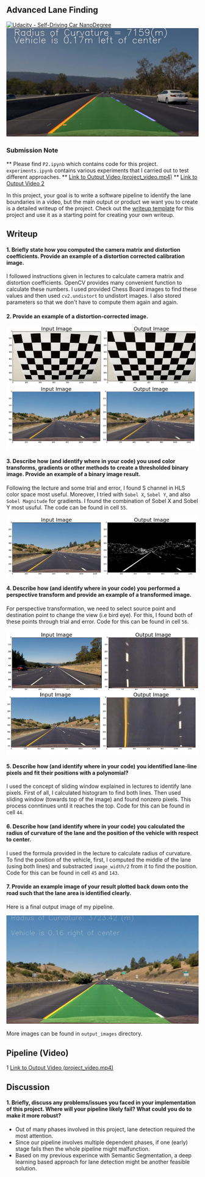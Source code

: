 ## Advanced Lane Finding
[![Udacity - Self-Driving Car NanoDegree](https://s3.amazonaws.com/udacity-sdc/github/shield-carnd.svg)](http://www.udacity.com/drive)
![Lanes Image](./examples/example_output.jpg)

### Submission Note
** Please find `P2.ipynb` which contains code for this project. `experiments.ipynb` contains various experiments that I carried out to test different approaches.
** [Link to Output Video (project_video.mp4)](https://drive.google.com/file/d/1MiFRwjmVgJxiquISm-z501C7eNgOyrQc/view?usp=sharing)
** [Link to Output Video 2](https://drive.google.com/file/d/1JO36GXPaqSEQ_1VrrvTFmw67ISBbrJNO/view?usp=sharing)

In this project, your goal is to write a software pipeline to identify the lane boundaries in a video, but the main output or product we want you to create is a detailed writeup of the project.  Check out the [writeup template](https://github.com/udacity/CarND-Advanced-Lane-Lines/blob/master/writeup_template.md) for this project and use it as a starting point for creating your own writeup.  

## Writeup

#### 1. Briefly state how you computed the camera matrix and distortion coefficients. Provide an example of a distortion corrected calibration image.

I followed instructions given in lectures to calculate camera matrix and distortion coefficients. OpenCV provides many convenient function to calculate these numbers. I used provided Chess Board images to find these values and then used `cv2.undistort` to undistort images. I also stored parameters so that we don't have to compute them again and again.

#### 2. Provide an example of a distortion-corrected image.

![Undistorted Image](./examples/Screenshot2.png)
![Undistorted Image](./examples/Screenshot3.png)

#### 3. Describe how (and identify where in your code) you used color transforms, gradients or other methods to create a thresholded binary image. Provide an example of a binary image result.

Following the lecture and some trial and error, I found S channel in HLS color space most useful. Moreover, I tried with `Sobel X`, `Sobel Y`, and also `Sobel Magnitude` for gradients. I found the combination of Sobel X and Sobel Y most usuful. The code can be found in cell `55`.

![Binary Image](./examples/Screenshot5.png)

#### 4. Describe how (and identify where in your code) you performed a perspective transform and provide an example of a transformed image.

For perspective transformation, we need to select source point and destination point to change the view (i.e bird eye). For this, I found both of these points through trial and error. Code for this can be found in cell `56`.

![Binary Image](./examples/Screenshot4.png)
![Binary Image](./examples/Screenshot1.png)


#### 5. Describe how (and identify where in your code) you identified lane-line pixels and fit their positions with a polynomial?

I used the concept of sliding window explained in lectures to identify lane pixels. First of all, I calculated histogram to find both lines. Then used sliding window (towards top of the image) and found nonzero pixels. This process conntinues until it reaches the top. Code for this can be found in cell `44`.


#### 6. Describe how (and identify where in your code) you calculated the radius of curvature of the lane and the position of the vehicle with respect to center.

I used the formula provided in the lecture to calculate radius of curvature. To find the position of the vehicle, first, I computed the middle of the lane (using both lines) and substracted `image_width/2` from it to find the position. Code for this can be found in cell `45` and `143`.

#### 7. Provide an example image of your result plotted back down onto the road such that the lane area is identified clearly.

Here is a final output image of my pipeline.

![Output Image](./output_images/straight_lines1.jpg)

More images can be found in `output_images` directory.

## Pipeline (Video)

1 [Link to Output Video (project_video.mp4)](https://drive.google.com/file/d/1MiFRwjmVgJxiquISm-z501C7eNgOyrQc/view?usp=sharing)

## Discussion

#### 1. Briefly, discuss any problems/issues you faced in your implementation of this project. Where will your pipeline likely fail? What could you do to make it more robust?

   - Out of many phases involved in this project, lane detection required the most attention.
   - Since our pipeline involves multiple dependent phases, if one (early) stage fails then the whole pipeline might malfunction.
   - Based on my previous experince with Semantic Segmentation, a deep learning based approach for lane detection might be another feasible solution.
